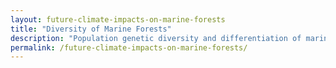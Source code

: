 ```yaml
---
layout: future-climate-impacts-on-marine-forests
title: "Diversity of Marine Forests"
description: "Population genetic diversity and differentiation of marine forests."
permalink: /future-climate-impacts-on-marine-forests/
---
```

